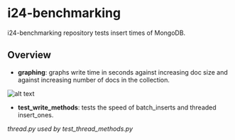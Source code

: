 # i24-benchmarking

i24-benchmarking repository tests insert times of MongoDB.

## Overview
- **graphing**: graphs write time in seconds against  increasing doc size and against increasing number of docs in the collection.

![alt text](https://github.com/lisaliuu/i24-benchmarking-inserts/blob/main/graphs/dif_methods_graph.png)



- **test_write_methods**: tests the speed of batch_inserts and threaded insert_ones.

*thread.py used by test_thread_methods.py*